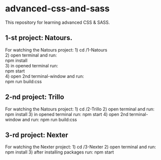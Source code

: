 # advanced-css-and-sass

This repository for learning advanced CSS & SASS.


## 1-st project: Natours.
For watching the Natours project:
    1) cd /1-Natours  
    2) open terminal and run:  
        npm install  
    3) in opened terminal run:  
        npm start  
    4) open 2nd terminal-window and run:  
        npm run build:css

## 2-nd project: Trillo
For watching the Natours project:
    1) cd /2-Trillo
    2) open terminal and run:
        npm install
    3) in opened terminal run:
        npm start
    4) open 2nd terminal-window and run: 
        npm run build:css
        
## 3-rd project: Nexter
For watching the Nexter project:
    1) cd /3-Nexter
    2) open terminal and run:
        npm install
    3) after installing packages run:
        npm start
